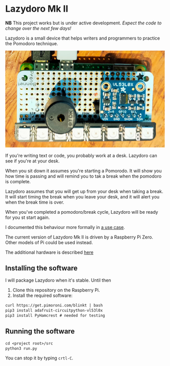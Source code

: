 # Lazydoro Mk II

**NB** This project works but is under active development.
_Expect the code to change over the next few days!_

Lazydoro is a small device that helps writers and programmers to practice the Pomodoro technique.

![Lazydoro Mk II hardware](docs/img/lazydoro.jpg)

If you're writing text or code, you probably work at a desk. Lazydoro can see if you're at your desk.

When you sit down it assumes you're starting a Pomorodo. It will show you how time is passing and will remind you 
to tak a break when the pomodoro is complete.

Lazydoro assumes that you will get up from your desk when taking a break.
It will start timing the break when you leave your desk, and it will alert you when the break time is over.

When you've completed a pomodoro/break cycle, Lazydoro will be ready for you st start again.

I documented this behaviour more formally in [a use case](docs/use-case.md).

The current version of Lazydoro Mk II is driven by a Raspberry Pi Zero. Other models of Pi could be used instead.

The additional hardware  is described [here](docs/hardware.md)

## Installing the software

I will package Lazydoro when it's stable. Until then

1. Clone this repository on the Raspberry Pi.
2. Install the required software:
```shell
curl https://get.pimoroni.com/blinkt | bash 
pip3 install adafruit-circuitpython-vl53l0x
pip3 install PyHamcrest # needed for testing

```

## Running the software

```shell
cd <project root>/src
python3 run.py
```

You can stop it by typing `crtl-C`.


